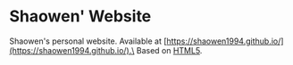 # Shaowen' Website
Shaowen's personal website. Available at [https://shaowen1994.github.io/](https://shaowen1994.github.io/).\
Based on [HTML5](https://html5up.net/).

